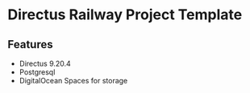 # Directus Railway Project Template

## Features
- Directus 9.20.4
- Postgresql
- DigitalOcean Spaces for storage


